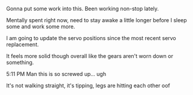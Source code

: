 Gonna put some work into this. Been working non-stop lately.

Mentally spent right now, need to stay awake a little longer before I sleep some and work some more.

I am going to update the servo positions since the most recent servo replacement.

It feels more solid though overall like the gears aren't worn down or something.

5:11 PM
Man this is so screwed up... ugh

It's not walking straight, it's tipping, legs are hitting each other oof

